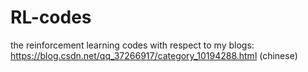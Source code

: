 # RL-codes
 the reinforcement learning codes with respect to my blogs: https://blog.csdn.net/qq_37266917/category_10194288.html (chinese)
